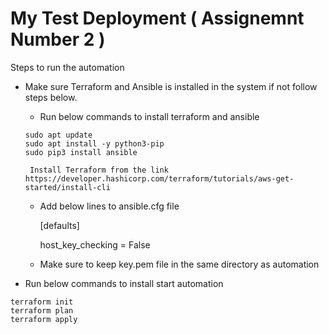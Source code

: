 
# My Test Deployment ( Assignemnt Number 2 )

Steps to run the automation

* Make sure Terraform and Ansible is installed in the system if not follow steps below.

  *    Run below commands to install terraform and ansible
       
      sudo apt update
      sudo apt install -y python3-pip
      sudo pip3 install ansible

       Install Terraform from the link 
      https://developer.hashicorp.com/terraform/tutorials/aws-get-started/install-cli

    * Add below lines to ansible.cfg file
      
      [defaults]

      host_key_checking = False

    * Make sure to keep key.pem file in the same directory as automation 

*    Run below commands to install start automation

    terraform init
    terraform plan 
    terraform apply
 

